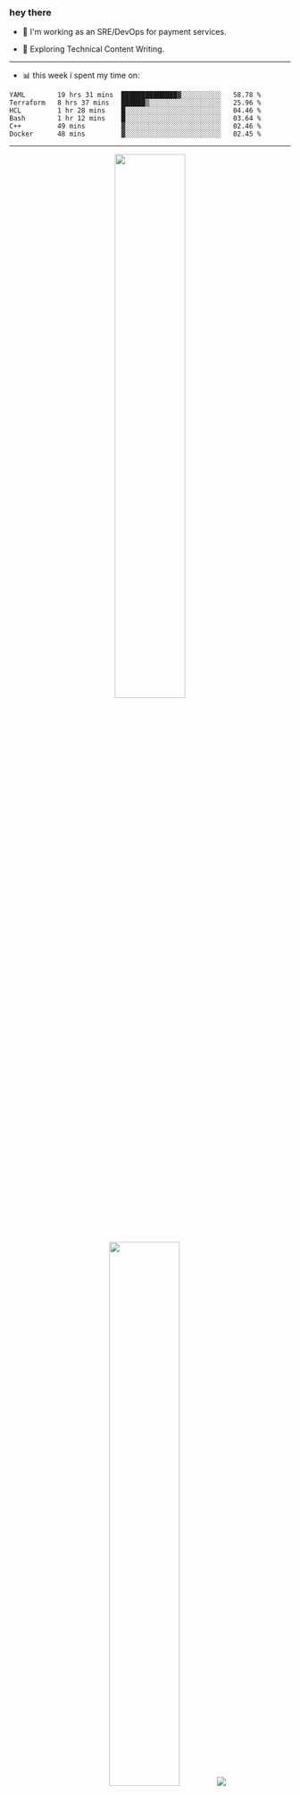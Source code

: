 ### hey there 

- :telescope: I'm working as an SRE/DevOps for payment services.

- :seedling: Exploring Technical Content Writing.

---

- :bar_chart: this week i spent my time on:

<!--START_SECTION:waka-->

```text
YAML        19 hrs 31 mins  ██████████████▓░░░░░░░░░░   58.78 %
Terraform   8 hrs 37 mins   ██████▒░░░░░░░░░░░░░░░░░░   25.96 %
HCL         1 hr 28 mins    █░░░░░░░░░░░░░░░░░░░░░░░░   04.46 %
Bash        1 hr 12 mins    █░░░░░░░░░░░░░░░░░░░░░░░░   03.64 %
C++         49 mins         ▓░░░░░░░░░░░░░░░░░░░░░░░░   02.46 %
Docker      48 mins         ▓░░░░░░░░░░░░░░░░░░░░░░░░   02.45 %
```

<!--END_SECTION:waka-->

---

<p align="center">
  <img height="50%" width="auto" src ="https://github-readme-stats.vercel.app/api?username=chcdc&show_icons=true&count_private=true&theme=darcula&hide_border=true&hide=issues,contribs&bg_color=00000000">
  <img height="50%" width="auto" src ="https://github-readme-stats.vercel.app/api/top-langs/?username=chcdc&layout=compact&hide_border=true&theme=darcula&bg_color=00000000&langs_count=6&hide=jupyter%20notebook,tex,css,php">
  <img src ="https://github-readme-streak-stats.herokuapp.com?user=chcdc&theme=darcula&hide_border=true&background=FFFFFF00">
  <br>
  <br>
</p>

---
<!--
🏢 The Office quote of day
-->

